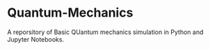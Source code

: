 # Quantum-Mechanics
A reporsitory of Basic QUantum mechanics simulation in Python and Jupyter Notebooks.